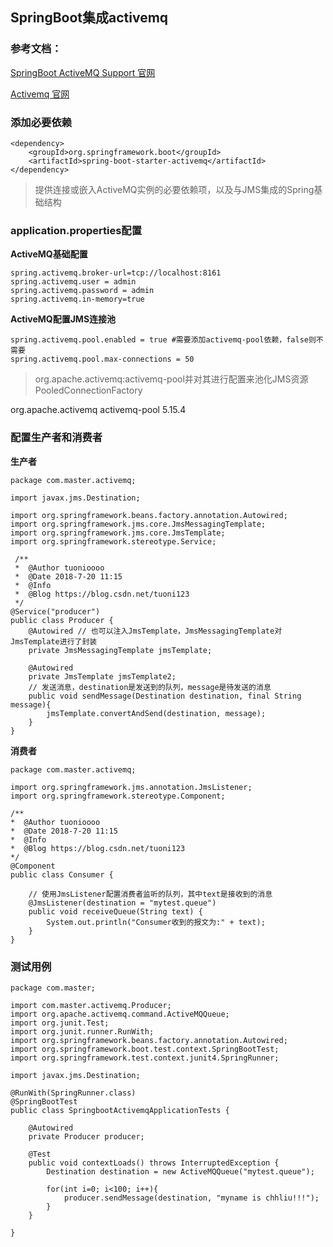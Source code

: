 ## SpringBoot集成activemq

### 参考文档：

[SpringBoot ActiveMQ Support 官网](https://docs.spring.io/spring-boot/docs/2.0.3.RELEASE/reference/htmlsingle/#boot-features-activemq)

[Activemq 官网](http://activemq.apache.org)


### 添加必要依赖

```
<dependency>
    <groupId>org.springframework.boot</groupId>
    <artifactId>spring-boot-starter-activemq</artifactId>
</dependency>
```
> 提供连接或嵌入ActiveMQ实例的必要依赖项，以及与JMS集成的Spring基础结构

### application.properties配置

**ActiveMQ基础配置**

```
spring.activemq.broker-url=tcp://localhost:8161
spring.activemq.user = admin
spring.activemq.password = admin
spring.activemq.in-memory=true
```
**ActiveMQ配置JMS连接池**

```
spring.activemq.pool.enabled = true #需要添加activemq-pool依赖，false则不需要
spring.activemq.pool.max-connections = 50
```
>org.apache.activemq:activemq-pool并对其进行配置来池化JMS资源 PooledConnectionFactory
<dependency>
    <groupId>org.apache.activemq</groupId>
    <artifactId>activemq-pool</artifactId>
    <version>5.15.4</version>
</dependency>

### 配置生产者和消费者

**生产者**

```
package com.master.activemq;
 
import javax.jms.Destination;
 
import org.springframework.beans.factory.annotation.Autowired;
import org.springframework.jms.core.JmsMessagingTemplate;
import org.springframework.jms.core.JmsTemplate;
import org.springframework.stereotype.Service;

 /**
 *  @Author tuonioooo
 *  @Date 2018-7-20 11:15
 *  @Info  
 *  @Blog https://blog.csdn.net/tuoni123
 */
@Service("producer")
public class Producer {
	@Autowired // 也可以注入JmsTemplate，JmsMessagingTemplate对JmsTemplate进行了封装
	private JmsMessagingTemplate jmsTemplate;

	@Autowired
	private JmsTemplate jmsTemplate2;
	// 发送消息，destination是发送到的队列，message是待发送的消息
	public void sendMessage(Destination destination, final String message){
		jmsTemplate.convertAndSend(destination, message);
	}
}

```

**消费者**

```
package com.master.activemq;

import org.springframework.jms.annotation.JmsListener;
import org.springframework.stereotype.Component;

/**
*  @Author tuonioooo
*  @Date 2018-7-20 11:15
*  @Info
*  @Blog https://blog.csdn.net/tuoni123
*/
@Component
public class Consumer {

    // 使用JmsListener配置消费者监听的队列，其中text是接收到的消息
    @JmsListener(destination = "mytest.queue")
    public void receiveQueue(String text) {
        System.out.println("Consumer收到的报文为:" + text);
    }
}

```

### 测试用例

```
package com.master;

import com.master.activemq.Producer;
import org.apache.activemq.command.ActiveMQQueue;
import org.junit.Test;
import org.junit.runner.RunWith;
import org.springframework.beans.factory.annotation.Autowired;
import org.springframework.boot.test.context.SpringBootTest;
import org.springframework.test.context.junit4.SpringRunner;

import javax.jms.Destination;

@RunWith(SpringRunner.class)
@SpringBootTest
public class SpringbootActivemqApplicationTests {

	@Autowired
	private Producer producer;

	@Test
	public void contextLoads() throws InterruptedException {
		Destination destination = new ActiveMQQueue("mytest.queue");

		for(int i=0; i<100; i++){
			producer.sendMessage(destination, "myname is chhliu!!!");
		}
	}

}

```
